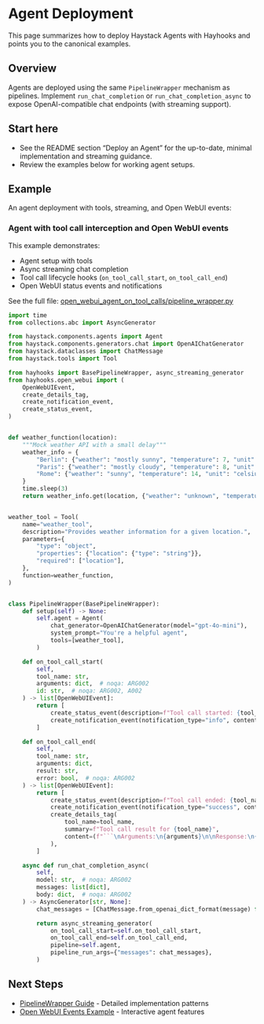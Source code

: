 # Agent Deployment

This page summarizes how to deploy Haystack Agents with Hayhooks and points you to the canonical examples.

## Overview

Agents are deployed using the same `PipelineWrapper` mechanism as pipelines. Implement `run_chat_completion` or `run_chat_completion_async` to expose OpenAI-compatible chat endpoints (with streaming support).

## Start here

- See the README section “Deploy an Agent” for the up-to-date, minimal implementation and streaming guidance.
- Review the examples below for working agent setups.

## Example

An agent deployment with tools, streaming, and Open WebUI events:

### Agent with tool call interception and Open WebUI events

This example demonstrates:

- Agent setup with tools
- Async streaming chat completion
- Tool call lifecycle hooks (`on_tool_call_start`, `on_tool_call_end`)
- Open WebUI status events and notifications

See the full file: [open_webui_agent_on_tool_calls/pipeline_wrapper.py](https://github.com/deepset-ai/hayhooks/blob/main/examples/pipeline_wrappers/open_webui_agent_on_tool_calls/pipeline_wrapper.py)

```python
import time
from collections.abc import AsyncGenerator

from haystack.components.agents import Agent
from haystack.components.generators.chat import OpenAIChatGenerator
from haystack.dataclasses import ChatMessage
from haystack.tools import Tool

from hayhooks import BasePipelineWrapper, async_streaming_generator
from hayhooks.open_webui import (
    OpenWebUIEvent,
    create_details_tag,
    create_notification_event,
    create_status_event,
)


def weather_function(location):
    """Mock weather API with a small delay"""
    weather_info = {
        "Berlin": {"weather": "mostly sunny", "temperature": 7, "unit": "celsius"},
        "Paris": {"weather": "mostly cloudy", "temperature": 8, "unit": "celsius"},
        "Rome": {"weather": "sunny", "temperature": 14, "unit": "celsius"},
    }
    time.sleep(3)
    return weather_info.get(location, {"weather": "unknown", "temperature": 0, "unit": "celsius"})


weather_tool = Tool(
    name="weather_tool",
    description="Provides weather information for a given location.",
    parameters={
        "type": "object",
        "properties": {"location": {"type": "string"}},
        "required": ["location"],
    },
    function=weather_function,
)


class PipelineWrapper(BasePipelineWrapper):
    def setup(self) -> None:
        self.agent = Agent(
            chat_generator=OpenAIChatGenerator(model="gpt-4o-mini"),
            system_prompt="You're a helpful agent",
            tools=[weather_tool],
        )

    def on_tool_call_start(
        self,
        tool_name: str,
        arguments: dict,  # noqa: ARG002
        id: str,  # noqa: ARG002, A002
    ) -> list[OpenWebUIEvent]:
        return [
            create_status_event(description=f"Tool call started: {tool_name}"),
            create_notification_event(notification_type="info", content=f"Tool call started: {tool_name}"),
        ]

    def on_tool_call_end(
        self,
        tool_name: str,
        arguments: dict,
        result: str,
        error: bool,  # noqa: ARG002
    ) -> list[OpenWebUIEvent]:
        return [
            create_status_event(description=f"Tool call ended: {tool_name}", done=True),
            create_notification_event(notification_type="success", content=f"Tool call ended: {tool_name}"),
            create_details_tag(
                tool_name=tool_name,
                summary=f"Tool call result for {tool_name}",
                content=(f"```\nArguments:\n{arguments}\n\nResponse:\n{result}\n```"),
            ),
        ]

    async def run_chat_completion_async(
        self,
        model: str,  # noqa: ARG002
        messages: list[dict],
        body: dict,  # noqa: ARG002
    ) -> AsyncGenerator[str, None]:
        chat_messages = [ChatMessage.from_openai_dict_format(message) for message in messages]

        return async_streaming_generator(
            on_tool_call_start=self.on_tool_call_start,
            on_tool_call_end=self.on_tool_call_end,
            pipeline=self.agent,
            pipeline_run_args={"messages": chat_messages},
        )
```

## Next Steps

- [PipelineWrapper Guide](pipeline-wrapper.md) - Detailed implementation patterns
- [Open WebUI Events Example](../examples/openwebui-events.md) - Interactive agent features
